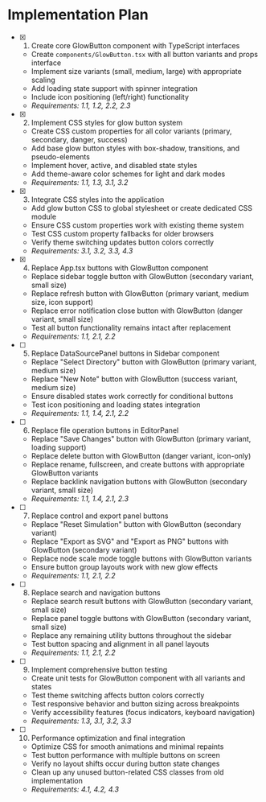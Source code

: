 # Implementation Plan

- [x] 1. Create core GlowButton component with TypeScript interfaces





  - Create `components/GlowButton.tsx` with all button variants and props interface
  - Implement size variants (small, medium, large) with appropriate scaling
  - Add loading state support with spinner integration
  - Include icon positioning (left/right) functionality
  - _Requirements: 1.1, 1.2, 2.2, 2.3_

- [x] 2. Implement CSS styles for glow button system





  - Create CSS custom properties for all color variants (primary, secondary, danger, success)
  - Add base glow button styles with box-shadow, transitions, and pseudo-elements
  - Implement hover, active, and disabled state styles
  - Add theme-aware color schemes for light and dark modes
  - _Requirements: 1.1, 1.3, 3.1, 3.2_

- [x] 3. Integrate CSS styles into the application









  - Add glow button CSS to global stylesheet or create dedicated CSS module
  - Ensure CSS custom properties work with existing theme system
  - Test CSS custom property fallbacks for older browsers
  - Verify theme switching updates button colors correctly
  - _Requirements: 3.1, 3.2, 3.3, 4.3_

- [x] 4. Replace App.tsx buttons with GlowButton component




















  - Replace sidebar toggle button with GlowButton (secondary variant, small size)
  - Replace refresh button with GlowButton (primary variant, medium size, icon support)
  - Replace error notification close button with GlowButton (danger variant, small size)
  - Test all button functionality remains intact after replacement
  - _Requirements: 1.1, 2.1, 2.2_

- [ ] 5. Replace DataSourcePanel buttons in Sidebar component
  - Replace "Select Directory" button with GlowButton (primary variant, medium size)
  - Replace "New Note" button with GlowButton (success variant, medium size)
  - Ensure disabled states work correctly for conditional buttons
  - Test icon positioning and loading states integration
  - _Requirements: 1.1, 1.4, 2.1, 2.2_

- [ ] 6. Replace file operation buttons in EditorPanel
  - Replace "Save Changes" button with GlowButton (primary variant, loading support)
  - Replace delete button with GlowButton (danger variant, icon-only)
  - Replace rename, fullscreen, and create buttons with appropriate GlowButton variants
  - Replace backlink navigation buttons with GlowButton (secondary variant, small size)
  - _Requirements: 1.1, 1.4, 2.1, 2.3_

- [ ] 7. Replace control and export panel buttons
  - Replace "Reset Simulation" button with GlowButton (secondary variant)
  - Replace "Export as SVG" and "Export as PNG" buttons with GlowButton (secondary variant)
  - Replace node scale mode toggle buttons with GlowButton variants
  - Ensure button group layouts work with new glow effects
  - _Requirements: 1.1, 2.1, 2.2_

- [ ] 8. Replace search and navigation buttons
  - Replace search result buttons with GlowButton (secondary variant, small size)
  - Replace panel toggle buttons with GlowButton (secondary variant, small size)
  - Replace any remaining utility buttons throughout the sidebar
  - Test button spacing and alignment in all panel layouts
  - _Requirements: 1.1, 2.1, 2.2_

- [ ] 9. Implement comprehensive button testing
  - Create unit tests for GlowButton component with all variants and states
  - Test theme switching affects button colors correctly
  - Test responsive behavior and button sizing across breakpoints
  - Verify accessibility features (focus indicators, keyboard navigation)
  - _Requirements: 1.3, 3.1, 3.2, 3.3_

- [ ] 10. Performance optimization and final integration
  - Optimize CSS for smooth animations and minimal repaints
  - Test button performance with multiple buttons on screen
  - Verify no layout shifts occur during button state changes
  - Clean up any unused button-related CSS classes from old implementation
  - _Requirements: 4.1, 4.2, 4.3_
